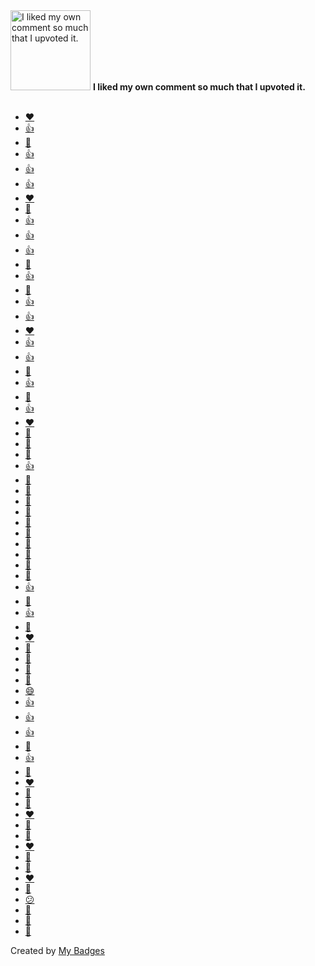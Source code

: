 <img src="https://my-badges.github.io/my-badges/self-upvote.png" alt="I liked my own comment so much that I upvoted it." title="I liked my own comment so much that I upvoted it." width="128">
<strong>I liked my own comment so much that I upvoted it.</strong>
<br><br>

* <a href="https://github.com/yulrizka/osx-push-to-talk/issues/30">❤️</a>
* <a href="https://github.com/dwarvesf/hidden/issues/99">👍</a>
* <a href="https://github.com/nektos/act/issues/2740">👀</a>
* <a href="https://github.com/qoomon/Jira-Issue-Card-Printer/issues/40">👍</a>
* <a href="https://github.com/yonilevy/automute/issues/7">👍</a>
* <a href="https://github.com/rundeck/rundeck/issues/1047">👍</a>
* <a href="https://github.com/junegunn/fzf/issues/3158">❤️</a>
* <a href="https://github.com/junegunn/fzf/issues/3158">🚀</a>
* <a href="https://github.com/oshai/kotlin-logging/issues/228">👍</a>
* <a href="https://github.com/mnin/coinbase-moneymoney/issues/20">👍</a>
* <a href="https://github.com/clipperz/password-manager/issues/127">👍</a>
* <a href="https://github.com/assertj/assertj/pull/1460">🎉</a>
* <a href="https://github.com/mockk/mockk/pull/426">👍</a>
* <a href="https://github.com/antonmedv/spark/pull/9">👀</a>
* <a href="https://github.com/zsh-users/zsh-history-substring-search/pull/72">👍</a>
* <a href="https://github.com/remind101/assume-role/pull/30">👍</a>
* <a href="https://github.com/remind101/assume-role/pull/30">❤️</a>
* <a href="https://github.com/rstacruz/cheatsheets/pull/1023">👍</a>
* <a href="https://github.com/agnoster/agnoster-zsh-theme/pull/114">👍</a>
* <a href="https://github.com/my-badges/my-badges/pull/49">👀</a>
* <a href="https://github.com/my-badges/my-badges/pull/49">👍</a>
* <a href="https://github.com/my-badges/my-badges/pull/50">👀</a>
* <a href="https://github.com/my-badges/my-badges/pull/50">👍</a>
* <a href="https://github.com/mockk/mockk/pull/633">❤️</a>
* <a href="https://github.com/community/community/discussions/12025#discussioncomment-9493188">🚀</a>
* <a href="https://github.com/community/community/discussions/46566#discussioncomment-9638833">🚀</a>
* <a href="https://github.com/community/community/discussions/46566#discussioncomment-9638909">👀</a>
* <a href="https://github.com/community/community/discussions/12025#discussioncomment-9692261">👍</a>
* <a href="https://github.com/community/community/discussions/128555#discussioncomment-9848795">🚀</a>
* <a href="https://github.com/community/community/discussions/13836#discussioncomment-10082581">🚀</a>
* <a href="https://github.com/community/community/discussions/8945#discussioncomment-10225569">🚀</a>
* <a href="https://github.com/community/community/discussions/8945#discussioncomment-10234535">🚀</a>
* <a href="https://github.com/community/community/discussions/8945#discussioncomment-10843425">🚀</a>
* <a href="https://github.com/community/community/discussions/8945#discussioncomment-12508997">🚀</a>
* <a href="https://github.com/zsh-users/zsh-history-substring-search/pull/80#issuecomment-299861873">🎉</a>
* <a href="https://github.com/remind101/assume-role/issues/28#issuecomment-362257309">🎉</a>
* <a href="https://github.com/qoomon/maven-git-versioning-extension/issues/12#issuecomment-409636998">🎉</a>
* <a href="https://github.com/docker/for-mac/issues/1898#issuecomment-413007921">🎉</a>
* <a href="https://github.com/docker/for-mac/issues/155#issuecomment-416000564">👍</a>
* <a href="https://github.com/docker/for-mac/issues/155#issuecomment-416000564">🎉</a>
* <a href="https://github.com/docker/for-linux/issues/264#issuecomment-427957904">👍</a>
* <a href="https://github.com/docker/for-linux/issues/264#issuecomment-427957904">🎉</a>
* <a href="https://github.com/docker/for-linux/issues/264#issuecomment-427957904">❤️</a>
* <a href="https://github.com/qoomon/maven-git-versioning-extension/issues/26#issuecomment-468455651">👀</a>
* <a href="https://github.com/docker/for-mac/issues/155#issuecomment-493839492">👀</a>
* <a href="https://github.com/docker/compose/issues/1926#issuecomment-505294443">🚀</a>
* <a href="https://github.com/docker/compose/issues/1926#issuecomment-505294443">🎉</a>
* <a href="https://github.com/docker/compose/issues/1926#issuecomment-505294443">😄</a>
* <a href="https://github.com/docker/compose/issues/1926#issuecomment-505294443">👍</a>
* <a href="https://github.com/docker/for-linux/issues/264#issuecomment-576663362">👍</a>
* <a href="https://github.com/JetBrains/Exposed/issues/127#issuecomment-617649646">👍</a>
* <a href="https://github.com/oshai/kotlin-logging/issues/34#issuecomment-630199234">🎉</a>
* <a href="https://github.com/mockk/mockk/issues/152#issuecomment-631685086">👍</a>
* <a href="https://github.com/mockk/mockk/issues/152#issuecomment-632677753">👀</a>
* <a href="https://github.com/mockk/mockk/issues/152#issuecomment-632677753">❤️</a>
* <a href="https://github.com/mockk/mockk/issues/152#issuecomment-632677753">🚀</a>
* <a href="https://github.com/qoomon/banking-swift-messages-java/issues/55#issuecomment-708180183">👀</a>
* <a href="https://github.com/ryo-ma/github-profile-trophy/issues/10#issuecomment-731024110">❤️</a>
* <a href="https://github.com/qoomon/aws-s3-bucket-browser/issues/14#issuecomment-775590971">👀</a>
* <a href="https://github.com/aws/aws-cdk/issues/18343#issuecomment-1010752195">👀</a>
* <a href="https://github.com/oshai/kotlin-logging/issues/228#issuecomment-1121009334">❤️</a>
* <a href="https://github.com/mockk/mockk/issues/152#issuecomment-1189503722">🚀</a>
* <a href="https://github.com/kyechan99/capsule-render/issues/10#issuecomment-1203554879">👀</a>
* <a href="https://github.com/actions/setup-node/issues/49#issuecomment-1205746418">❤️</a>
* <a href="https://github.com/actions/runner/issues/1665#issuecomment-1511738926">🚀</a>
* <a href="https://github.com/antonmedv/spark/pull/9#issuecomment-2142417604">😕</a>
* <a href="https://github.com/antonmedv/spark/pull/9#issuecomment-2142417604">👀</a>
* <a href="https://github.com/joshjohanning/joshjohanning.github.io/issues/17#issuecomment-2152707333">👀</a>
* <a href="https://github.com/joshjohanning/joshjohanning.github.io/issues/17#issuecomment-2155853286">👀</a>


Created by <a href="https://github.com/my-badges/my-badges">My Badges</a>